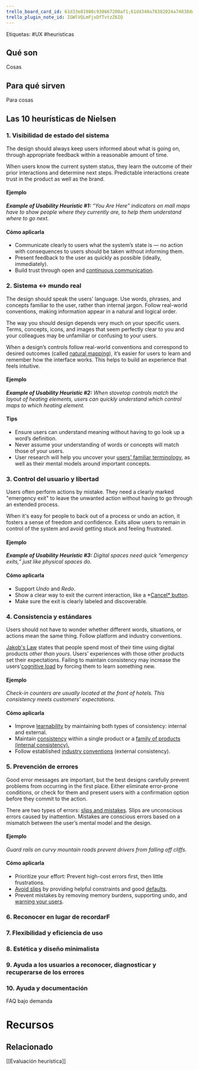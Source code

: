 ```yaml
---
trello_board_card_id: 61d33e81988c938667200af1;61d4340a76382024a74038dd
trello_plugin_note_id: IGWlVQLmFjxDfTvtzZ6IQ
---
```

Etiquetas: #UX #heuristicas

## Qué son
Cosas

## Para qué sirven
Para cosas

## Las 10 heurísticas de Nielsen
### 1. Visibilidad de estado del sistema
The design should always keep users informed about what is going on, through appropriate feedback within a reasonable amount of time.

When users know the current system status, they learn the outcome of their prior interactions and determine next steps. Predictable interactions create trust in the product as well as the brand.

#### Ejemplo
_**Example of Usability Heuristic #1:** “You Are Here” indicators on mall maps have to show people where they currently are, to help them understand where to go next._

#### Cómo aplicarla
- Communicate clearly to users what the system’s state is — no action with consequences to users should be taken without informing them.
- Present feedback to the user as quickly as possible (ideally, immediately).
- Build trust through open and [continuous communication](https://www.nngroup.com/articles/microinteractions/).


### 2. Sistema <-> mundo real
The design should speak the users' language. Use words, phrases, and concepts familiar to the user, rather than internal jargon. Follow real-world conventions, making information appear in a natural and logical order.

The way you should design depends very much on your specific users. Terms, concepts, icons, and images that seem perfectly clear to you and your colleagues may be unfamiliar or confusing to your users.

When a design’s controls follow real-world conventions and correspond to desired outcomes (called [natural mapping](https://www.nngroup.com/articles/natural-mappings/)), it’s easier for users to learn and remember how the interface works. This helps to build an experience that feels intuitive.

#### Ejemplo
_**Example of Usability Heuristic #2:** When stovetop controls match the layout of heating elements, users can quickly understand which control maps to which heating element._

#### Tips
- Ensure users can understand meaning without having to go look up a word’s definition.
- Never assume your understanding of words or concepts will match those of your users.
- User research will help you uncover your [users' familiar terminology,](https://www.nngroup.com/articles/user-centric-language/) as well as their mental models around important concepts.


### 3. Control del usuario y libertad
Users often perform actions by mistake. They need a clearly marked "emergency exit" to leave the unwanted action without having to go through an extended process.

When it's easy for people to back out of a process or undo an action, it fosters a sense of freedom and confidence. Exits allow users to remain in control of the system and avoid getting stuck and feeling frustrated.

#### Ejemplo
_**Example of Usability Heuristic #3:** Digital spaces need quick “emergency exits,” just like physical spaces do._

#### Cómo aplicarla
-   Support _Undo_ and _Redo_.
-   Show a clear way to exit the current interaction, like a *[Cancel* button](https://www.nngroup.com/articles/reset-and-cancel-buttons/).
-   Make sure the exit is clearly labeled and discoverable.


### 4. Consistencia y estándares
Users should not have to wonder whether different words, situations, or actions mean the same thing. Follow platform and industry conventions.

[Jakob's Law](https://www.nngroup.com/videos/jakobs-law-internet-ux/) states that people spend most of their time using digital products _other than yours_. Users’ experiences with those other products set their expectations. Failing to maintain consistency may increase the users'[cognitive load](https://www.nngroup.com/articles/minimize-cognitive-load/) by forcing them to learn something new.

#### Ejemplo
_Check-in counters are usually located at the front of hotels. This consistency meets customers’ expectations._

#### Cómo aplicarla
-   Improve [learnability](https://www.nngroup.com/videos/learnability-efficiency-ui-design/) by maintaining both types of consistency: internal and external.
-   Maintain [consistency](https://www.nngroup.com/articles/omnichannel-consistency/) within a single product or a [family of products (internal consistency).](https://www.nngroup.com/videos/design-systems/)
-   Follow established [industry conventions](https://www.nngroup.com/articles/do-interface-standards-stifle-design-creativity/) (external consistency).


### 5. Prevención de errores
Good error messages are important, but the best designs carefully prevent problems from occurring in the first place. Either eliminate error-prone conditions, or check for them and present users with a confirmation option before they commit to the action.

There are two types of errors: [slips and mistakes](https://www.nngroup.com/videos/slips-vs-mistakes/). Slips are unconscious errors caused by inattention. Mistakes are conscious errors based on a mismatch between the user’s mental model and the design.

#### Ejemplo
_Guard rails on curvy mountain roads prevent drivers from falling off cliffs._

#### Cómo aplicarla
-   Prioritize your effort: Prevent high-cost errors first, then little frustrations.
-   [Avoid slips](https://www.nngroup.com/articles/slips/) by providing helpful constraints and good [defaults](https://www.nngroup.com/articles/the-power-of-defaults/).
-   Prevent mistakes by removing memory burdens, supporting undo, and [warning your users](https://www.nngroup.com/articles/confirmation-dialog/).


### 6. Reconocer en lugar de recordarF

### 7. Flexibilidad y eficiencia de uso

### 8. Estética y diseño minimalista

### 9. Ayuda a los usuarios a reconocer, diagnosticar y recuperarse de los errores

### 10. Ayuda y documentación

FAQ bajo demanda

# Recursos
## Relacionado
[[Evaluación heurística]]